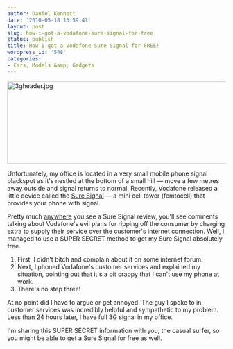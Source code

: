 ```yaml
---
author: Daniel Kennett
date: '2010-05-18 13:59:41'
layout: post
slug: how-i-got-a-vodafone-sure-signal-for-free
status: publish
title: How I got a Vodafone Sure Signal for FREE!
wordpress_id: '548'
categories:
- Cars, Models &amp; Gadgets
---
```


<!--more--><p><img style="display: block; margin-left: auto; margin-right: auto;" src="http://ikennd.ac/pictures/for_posts/2010/05/3gheader.jpg" border="0" alt="3gheader.jpg" width="540" height="190" /></p>
<p>Unfortunately, my office is located in a very small mobile phone signal blackspot as it's nestled at the bottom of a small hill — move a few metres away outside and signal returns to normal. Recently, Vodafone released a little device called the <a href="http://online.vodafone.co.uk/dispatch/Portal/appmanager/vodafone/wrp?_nfpb=true&amp;_pageLabel=templateCClamp&amp;pageID=PPP_0161">Sure Signal</a> — a mini cell tower (femtocell) that provides your phone with signal.</p>
<p>Pretty much <a href="http://www.pocket-lint.com/review/4620/vodafone-sure-signal-femtocell-box">anywhere</a> you see a Sure Signal review, you'll see comments talking about Vodafone's evil plans for ripping off the consumer by charging extra to supply their service over the customer's internet connection. Well, I managed to use a SUPER SECRET method to get my Sure Signal absolutely free.</p>
<ol>
<li>First, I didn't bitch and complain about it on some internet forum.</li>
<li>Next, I phoned Vodafone's customer services and explained my situation, pointing out that it's a bit crappy that I can't use my phone at work. </li>
<li>There's no step three!</li>
</ol>
<p>At no point did I have to argue or get annoyed. The guy I spoke to in customer services was incredibly helpful and sympathetic to my problem. Less than 24 hours later, I have full 3G signal in my office.</p>
<p>I'm sharing this SUPER SECRET information with you, the casual surfer, so you might be able to get a Sure Signal for free as well.</p>